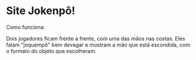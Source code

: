 <h1>Site Jokenpô!</h1>
<p>Como funciona:</p>
<p>Dois jogadores ficam frente a frente, com uma das mãos nas costas. Eles falam "joquempô" bem devagar e mostram a mão que está escondida, com o formato do objeto que escolheram.</p>
